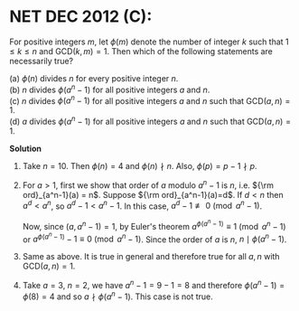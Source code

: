 # **NET DEC 2012 (C):** 

For positive integers $m$, let $\phi(m)$ denote
the number of integer $k$ such that $1 \le k \le n$ and GCD$(k,m)=1$.
Then which of the following statements are necessarily true?

(a) $\phi(n)$ divides $n$ for every positive integer $n$.<br>
(b) $n$ divides $\phi\big(a^n-1\big)$ for all positive integers $a$ and $n$.<br>
(c) $n$ divides $\phi\big(a^n-1\big)$ for all positive integers $a$ and $n$ such that GCD$(a,n)=1$.<br>
(d) $a$ divides $\phi\big(a^n-1\big)$ for all positive integers $a$ and $n$ such that GCD$(a,n)=1$.

**Solution**

1.  Take $n=10$. Then $\phi(n)=4$ and $\phi(n) \nmid n$. Also,
    $\phi(p)=p-1 \nmid p$.<br>

2.  For $a>1$, first we show that order of $a$ modulo $a^n-1$ is $n$,
    i.e. ${\rm ord}_{a^n-1}(a) = n$. Suppose ${\rm ord}_{a^n-1}(a)=d$.
    If $d < n$ then $a^d < a^n$, so $a^d-1 < a^n-1$. In this case,
    $a^d - 1 \not\equiv 0 \pmod {a^n-1}$.<br>

    Now, since $(a,a^n-1)=1$, by Euler's theorem
    $a^{\phi(a^n-1)} \equiv 1 \pmod{a^n-1}$ or
    $a^{\phi(a^n-1)}-1 \equiv 0\pmod{a^n-1}$. Since the order of $a$ is
    $n$, $n\mid \phi\big(a^n-1\big)$.<br>

3.  Same as above. It is true in general and therefore true for all
    $a,n$ with GCD$(a,n)=1$.<br>

4.  Take $a=3$, $n=2$, we have $a^n-1 = 9-1=8$ and therefore
    $\phi(a^n-1)=\phi(8)=4$ and so $a \nmid \phi(a^n-1)$. This case is
    not true.


